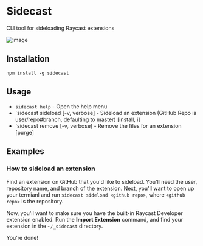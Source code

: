 # Sidecast
CLI tool for sideloading Raycast extensions

![image](https://user-images.githubusercontent.com/76178582/138618028-26fe5c9e-2cff-4480-95b8-cd8ae4f8412f.png)

## Installation
```
npm install -g sidecast
```

## Usage
 - `sidecast help` - Open the help menu
 - `sidecast sideload <github repo> [-v, verbose] - Sideload an extension (GitHub Repo is user/repo#branch, defaulting to master) [install, i]
 - `sidecast remove <extension name> [-v, verbose] - Remove the files for an extension [purge]

## Examples
### How to sideload an extension
Find an extension on GitHub that you'd like to sideload. You'll need the user, repository name, and branch of the extension. Next, you'll want to open up your termianl and run `sidecast sideload <github repo>`, where `<github repo>` is the repository.

Now, you'll want to make sure you have the built-in Raycast Developer extension enabled. Run the **Import Extension** command, and find your extension in the `~/_sidecast` directory.

You're done!
